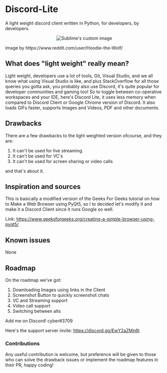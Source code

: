# Discord-Lite
A light weight discord client written in Python, for developers, by developers.


<p align="center">
  <img src="https://cdn.discordapp.com/attachments/927282382116118602/927289197679763557/logo3.png" alt="Sublime's custom image"/>
</p>
Image by https://www.reddit.com/user/Hoodie-the-Wolf/

## What does "light weight" really mean?
Light weight, developers use a lot of tools, Git, Visual Studio, and we all know what using Visual Studio is like, and plus StackOverflow for all those queries you gotta ask, you probably also use Discord, it's quite popular for developer communities and gaming too! So to toggle between co-operative workspaces and your IDE, here's Discord Lite, it uses less memory when compared to Discord Client or Google Chrome version of Discord. It also loads GIFs faster, supports Images and Videos, PDF and other documents.

## Drawbacks
There are a few drawbacks to the light weighted version ofcourse, and they are:
1. It can't be used for live streaming.
2. It can't be used for VC's
3. It can't be used for screen sharing or video calls

and that's about it.


## Inspiration and sources
This is basically a modified version of the Geeks For Geeks tutorial on how to Make a Web Browser using PyQt5, so I to decided let's modify it and make it a Discord Client since it runs Google so well.

Link: https://www.geeksforgeeks.org/creating-a-simple-browser-using-pyqt5/

## Known issues
None

## Roadmap
On the roadmap we've got:
1. Downloading Images using links in the Client
2. Screenshot Button to quickly screenshot chats
3. VC and Streaming support
4. Video call support
5. Switching between alts

Add me on Discord! cyber#3709

Here's the support server invite: https://discord.gg/EwY2aZMn6t

### Contributions

Any useful contribution is welcome, but preference will be given to those who can solve the drawback issues or implement the roadmap features in their PR, happy coding!
